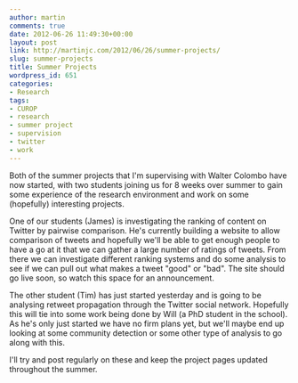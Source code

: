 ```yaml
---
author: martin
comments: true
date: 2012-06-26 11:49:30+00:00
layout: post
link: http://martinjc.com/2012/06/26/summer-projects/
slug: summer-projects
title: Summer Projects
wordpress_id: 651
categories:
- Research
tags:
- CUROP
- research
- summer project
- supervision
- twitter
- work
---
```


Both of the summer projects that I'm supervising with Walter Colombo have now started, with two students joining us for 8 weeks over summer to gain some experience of the research environment and work on some (hopefully) interesting projects.

One of our students (James) is investigating the ranking of content on Twitter by pairwise comparison. He's currently building a website to allow comparison of tweets and hopefully we'll be able to get enough people to have a go at it that we can gather a large number of ratings of tweets. From there we can investigate different ranking systems and do some analysis to see if we can pull out what makes a tweet "good" or "bad". The site should go live soon, so watch this space for an announcement.

The other student (Tim) has just started yesterday and is going to be analysing retweet propagation through the Twitter social network. Hopefully this will tie into some work being done by Will (a PhD student in the school). As he's only just started we have no firm plans yet, but we'll maybe end up looking at some community detection or some other type of analysis to go along with this.

I'll try and post regularly on these and keep the project pages updated throughout the summer.
